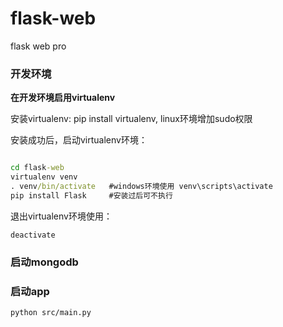 # flask-web
flask web pro

### 开发环境

**在开发环境启用virtualenv**

安装virtualenv: pip install virtualenv, linux环境增加sudo权限

安装成功后，启动virtualenv环境：

```cmd

cd flask-web
virtualenv venv
. venv/bin/activate   #windows环境使用 venv\scripts\activate
pip install Flask     #安装过后可不执行

```

退出virtualenv环境使用：
```
deactivate
```

### 启动mongodb


### 启动app
```
python src/main.py
```
